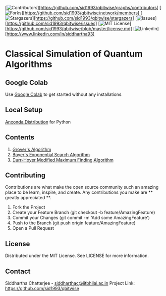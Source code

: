 [![Contributors][contributors-shield]][https://github.com/sid1993/qbitwise/graphs/contributors]
[![Forks][forks-shield]][https://github.com/sid1993/qbitwise/network/members]
[![Stargazers][stars-shield]][https://github.com/sid1993/qbitwise/stargazers]
[![Issues][issues-shield]][https://github.com/sid1993/qbitwise/issues]
[![MIT License][license-shield]][https://github.com/sid1993/qbitwise/blob/master/license.md]
[![LinkedIn][linkedin-shield]][https://www.linkedin.com/in/siddhartha93]

# Classical Simulation of Quantum Algorithms

## Google Colab

Use [Google Colab](https://colab.research.google.com/) to get started without any installations

## Local Setup

[Anconda Distribution](https://www.anaconda.com/distribution/) for Python

## Contents

1. [Grover's Algorithm](https://dl.acm.org/doi/pdf/10.1145/237814.237866?casa_token=0lkeKNhVZ_kAAAAA:WEVM1nbn1g_zK50NHKlh7sTPogFaiBrDrntJ1JznQOhsuB4RIgxE2t5_M3Zd930sCWq2nIZqn-W3Zg)
2. [Boyer's Exponential Search Algorithm](https://arxiv.org/pdf/quant-ph/9605034)
3. [Durr-Hoyer Modified Maximum Finding Algorithm](https://arxiv.org/pdf/quant-ph/9607014)

## Contributing

Contributions are what make the open source community such an amazing place to be learn, inspire, and create. Any contributions you make are ** greatly appreciated **.

1. Fork the Project
2. Create your Feature Branch (git checkout -b feature/AmazingFeature)
3. Commit your Changes (git commit -m 'Add some AmazingFeature')
4. Push to the Branch (git push origin feature/AmazingFeature)
5. Open a Pull Request

## License

Distributed under the MIT License. See LICENSE for more information.

## Contact

Siddhartha Chatterjee - siddharthac@iitbhilai.ac.in
Project Link: https://github.com/sid1993/qbitwise

[contributors-shield]: https://img.shields.io/github/contributors/othneildrew/Best-README-Template.svg?style=flat-square
[forks-shield]: https://img.shields.io/github/forks/othneildrew/Best-README-Template.svg?style=flat-square
[stars-shield]: https://img.shields.io/github/stars/othneildrew/Best-README-Template.svg?style=flat-squar
[issues-shield]: https://img.shields.io/github/issues/othneildrew/Best-README-Template.svg?style=flat-square
[license-shield]: https://img.shields.io/github/license/othneildrew/Best-README-Template.svg?style=flat-square
[linkedin-shield]: https://img.shields.io/badge/-LinkedIn-black.svg?style=flat-square&logo=linkedin&colorB=555
